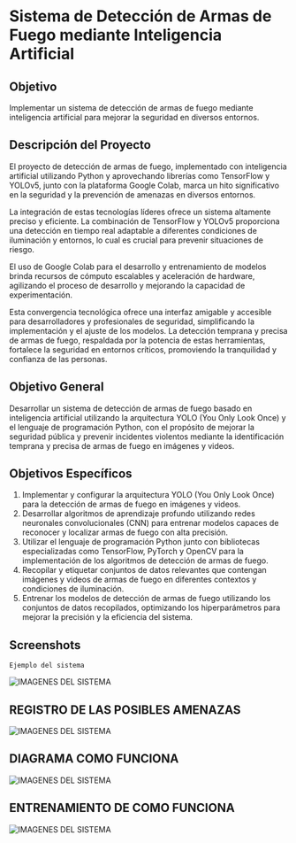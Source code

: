 # Sistema de Detección de Armas de Fuego mediante Inteligencia Artificial

## Objetivo
Implementar un sistema de detección de armas de fuego mediante inteligencia artificial para mejorar la seguridad en diversos entornos.

## Descripción del Proyecto
El proyecto de detección de armas de fuego, implementado con inteligencia artificial utilizando Python y aprovechando librerías como TensorFlow y YOLOv5, junto con la plataforma Google Colab, marca un hito significativo en la seguridad y la prevención de amenazas en diversos entornos.

La integración de estas tecnologías líderes ofrece un sistema altamente preciso y eficiente. La combinación de TensorFlow y YOLOv5 proporciona una detección en tiempo real adaptable a diferentes condiciones de iluminación y entornos, lo cual es crucial para prevenir situaciones de riesgo.

El uso de Google Colab para el desarrollo y entrenamiento de modelos brinda recursos de cómputo escalables y aceleración de hardware, agilizando el proceso de desarrollo y mejorando la capacidad de experimentación.

Esta convergencia tecnológica ofrece una interfaz amigable y accesible para desarrolladores y profesionales de seguridad, simplificando la implementación y el ajuste de los modelos. La detección temprana y precisa de armas de fuego, respaldada por la potencia de estas herramientas, fortalece la seguridad en entornos críticos, promoviendo la tranquilidad y confianza de las personas.

## Objetivo General
Desarrollar un sistema de detección de armas de fuego basado en inteligencia artificial utilizando la arquitectura YOLO (You Only Look Once) y el lenguaje de programación Python, con el propósito de mejorar la seguridad pública y prevenir incidentes violentos mediante la identificación temprana y precisa de armas de fuego en imágenes y videos.

## Objetivos Específicos
1. Implementar y configurar la arquitectura YOLO (You Only Look Once) para la detección de armas de fuego en imágenes y videos.
2. Desarrollar algoritmos de aprendizaje profundo utilizando redes neuronales convolucionales (CNN) para entrenar modelos capaces de reconocer y localizar armas de fuego con alta precisión.
3. Utilizar el lenguaje de programación Python junto con bibliotecas especializadas como TensorFlow, PyTorch y OpenCV para la implementación de los algoritmos de detección de armas de fuego.
4. Recopilar y etiquetar conjuntos de datos relevantes que contengan imágenes y videos de armas de fuego en diferentes contextos y condiciones de iluminación.
5. Entrenar los modelos de detección de armas de fuego utilizando los conjuntos de datos recopilados, optimizando los hiperparámetros para mejorar la precisión y la eficiencia del sistema.

## Screenshots
    Ejemplo del sistema
![IMAGENES DEL SISTEMA](https://github.com/user-attachments/assets/f23def44-8fa6-49a7-8cf3-cc5f747ce508)

## REGISTRO DE LAS POSIBLES AMENAZAS
![IMAGENES DEL SISTEMA](https://github.com/user-attachments/assets/7618322f-1706-4a48-9a3a-10e2a217eca1)

## DIAGRAMA COMO FUNCIONA
![IMAGENES DEL SISTEMA](https://dsm01pap009files.storage.live.com/y4mV5ayKojm1lPa_t7ocBHnAomLJpEOly7v36cgfMiLm_bjQcu2WJiZKqnvCfZf1IYUL7F8XIGYpy5KxeCzFKAcsq6bGgOT5qJNY4w2UzXubSkClqMKWMmltkUuU_cnnqlEnWy54CRpCgaCar5B0m5on5wvLrcWcexAkyOfN5kGDZO4TUeqcto5Kn8pgeyjYdXzDNLAs-a8nmP6M6u9IDI2Dg?encodeFailures=1&width=754&height=311](https://github.com/user-attachments/assets/d4cc51f3-62bd-46d9-a51d-6d616c4c4c2a))


## ENTRENAMIENTO DE COMO FUNCIONA

![IMAGENES DEL SISTEMA](https://github.com/user-attachments/assets/a14ca241-cbf1-4ddd-ae55-8872758b966d)


